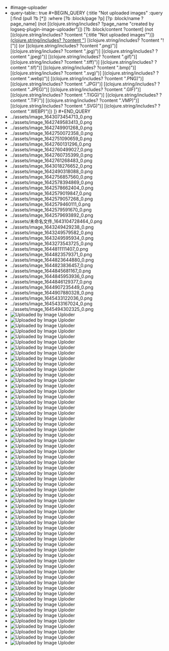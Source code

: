 - #image-uploader
- query-table:: true
  #+BEGIN_QUERY
  {:title "Not uploaded images"
    :query [:find (pull ?b [*])
          :where
          [?b :block/page ?p]
          [?p :block/name ?page_name]
          (not [(clojure.string/includes? ?page_name "created by logseq-plugin-image-uploader")])
          [?b :block/content ?content]
          (not [(clojure.string/includes? ?content "{:title \"Not uploaded images\"")])
          [(clojure.string/includes? ?content "](../assets")]
          [(clojure.string/includes? ?content "![")]
          (or [(clojure.string/includes? ?content ".png)")]
              [(clojure.string/includes? ?content ".jpg)")]
              [(clojure.string/includes? ?content ".jpeg)")]
              [(clojure.string/includes? ?content ".gif)")]
              [(clojure.string/includes? ?content ".tiff)")]
              [(clojure.string/includes? ?content ".tif)")]
              [(clojure.string/includes? ?content ".bmp)")]
              [(clojure.string/includes? ?content ".svg)")]
              [(clojure.string/includes? ?content ".webp)")]
              [(clojure.string/includes? ?content ".PNG)")]
              [(clojure.string/includes? ?content ".JPG)")]
              [(clojure.string/includes? ?content ".JPEG)")]
              [(clojure.string/includes? ?content ".GIF)")]
              [(clojure.string/includes? ?content ".TIGG)")]
              [(clojure.string/includes? ?content ".TIF)")]
              [(clojure.string/includes? ?content ".VMP)")]
              [(clojure.string/includes? ?content ".SVG)")]
              [(clojure.string/includes? ?content ".WEBP)")])
        ]}
  #+END_QUERY
- ../assets/image_1643073454713_0.png
- ../assets/image_1642749583413_0.png
- ../assets/image_1642749901268_0.png
- ../assets/image_1642750072358_0.png
- ../assets/image_1642751090659_0.png
- ../assets/image_1642760131296_0.png
- ../assets/image_1642760499027_0.png
- ../assets/image_1642760735399_0.png
- ../assets/image_1642761268483_0.png
- ../assets/image_1643018276652_0.png
- ../assets/image_1642490318088_0.png
- ../assets/image_1642756857560_0.png
- ../assets/image_1642578394869_0.png
- ../assets/image_1642578662404_0.png
- ../assets/image_1642579019847_0.png
- ../assets/image_1642579057268_0.png
- ../assets/image_1642579460111_0.png
- ../assets/image_1642579591670_0.png
- ../assets/image_1642579693892_0.png
- ../assets/未命名文件_1643104728464_0.png
- ../assets/image_1643249429238_0.png
- ../assets/image_1643249579582_0.png
- ../assets/image_1643249595934_0.png
- ../assets/image_1643273543725_0.png
- ../assets/image_1644811111407_0.png
- ../assets/image_1644823579371_0.png
- ../assets/image_1644823644880_0.png
- ../assets/image_1644823836457_0.png
- ../assets/image_1644845681167_0.png
- ../assets/image_1644845953936_0.png
- ../assets/image_1644846129377_0.png
- ../assets/image_1644907235449_0.png
- ../assets/image_1644907880328_0.png
- ../assets/image_1645433122036_0.png
- ../assets/image_1645433167024_0.png
- ../assets/image_1645494302325_0.png
- ![Uploaded by Image Uploder](../assets/image_1645499431131_0.png)
- ![Uploaded by Image Uploder](../assets/image_1645499594972_0.png)
- ![Uploaded by Image Uploder](../assets/image_1645585049298_0.png)
- ![Uploaded by Image Uploder](../assets/image_1645585423361_0.png)
- ![Uploaded by Image Uploder](../assets/image_1645586716201_0.png)
- ![Uploaded by Image Uploder](../assets/image_1645667220783_0.png)
- ![Uploaded by Image Uploder](../assets/6a415ae00839bdef7cb5b31243f144c_1645683960137_0.png)
- ![Uploaded by Image Uploder](../assets/image_1645875943356_0.png)
- ![Uploaded by Image Uploder](../assets/image_1645876390097_0.png)
- ![Uploaded by Image Uploder](../assets/image_1646878081232_0.png)
- ![Uploaded by Image Uploder](../assets/image_1646878110223_0.png)
- ![Uploaded by Image Uploder](../assets/image_1646878222000_0.png)
- ![Uploaded by Image Uploder](../assets/image_1646878292809_0.png)
- ![Uploaded by Image Uploder](../assets/image_1646878397416_0.png)
- ![Uploaded by Image Uploder](../assets/image_1646878445459_0.png)
- ![Uploaded by Image Uploder](../assets/image_1646878532345_0.png)
- ![Uploaded by Image Uploder](../assets/image_1646878791603_0.png)
- ![Uploaded by Image Uploder](../assets/image_1646878813316_0.png)
- ![Uploaded by Image Uploder](../assets/image_1646878847458_0.png)
- ![Uploaded by Image Uploder](../assets/image_1646878956337_0.png)
- ![Uploaded by Image Uploder](../assets/image_1646889988551_0.png)
- ![Uploaded by Image Uploder](../assets/image_1646985283147_0.png)
- ![Uploaded by Image Uploder](../assets/image_1646987347498_0.png)
- ![Uploaded by Image Uploder](../assets/image_1646987446342_0.png)
- ![Uploaded by Image Uploder](../assets/image_1647443228331_0.png)
- ![Uploaded by Image Uploder](../assets/image_1647445694515_0.png)
- ![Uploaded by Image Uploder](../assets/image_1648085726571_0.png)
- ![Uploaded by Image Uploder](../assets/image_1648085740992_0.png)
- ![Uploaded by Image Uploder](../assets/image_1648085763225_0.png)
- ![Uploaded by Image Uploder](../assets/image_1648085784343_0.png)
- ![Uploaded by Image Uploder](../assets/image_1648085919993_0.png)
- ![Uploaded by Image Uploder](../assets/image_1648085937782_0.png)
- ![Uploaded by Image Uploder](../assets/image_1648085954790_0.png)
- ![Uploaded by Image Uploder](../assets/image_1648085970104_0.png)
- ![Uploaded by Image Uploder](../assets/image_1648085995728_0.png)
- ![Uploaded by Image Uploder](../assets/image_1648086018648_0.png)
- ![Uploaded by Image Uploder](../assets/image_1648086044109_0.png)
- ![Uploaded by Image Uploder](../assets/image_1648086073181_0.png)
- ![Uploaded by Image Uploder](../assets/image_1648086351180_0.png)
- ![Uploaded by Image Uploder](../assets/image_1648086399872_0.png)
- ![Uploaded by Image Uploder](../assets/image_1648086464924_0.png)
- ![Uploaded by Image Uploder](../assets/image_1648086484918_0.png)
- ![Uploaded by Image Uploder](../assets/image_1648086523179_0.png)
- ![Uploaded by Image Uploder](../assets/image_1648086542046_0.png)
- ![Uploaded by Image Uploder](../assets/image_1648086609450_0.png)
- ![Uploaded by Image Uploder](../assets/image_1648086843944_0.png)
- ![Uploaded by Image Uploder](../assets/image_1648086990467_0.png)
- ![Uploaded by Image Uploder](../assets/image_1648087016795_0.png)
- ![Uploaded by Image Uploder](../assets/image_1648087189605_0.png)
- ![Uploaded by Image Uploder](../assets/image_1648087433569_0.png)
- ![Uploaded by Image Uploder](../assets/image_1648087571105_0.png)
- ![Uploaded by Image Uploder](../assets/image_1648087653152_0.png)
- ![Uploaded by Image Uploder](../assets/image_1648087725990_0.png)
- ![Uploaded by Image Uploder](../assets/image_1648694197815_0.png)
- ![Uploaded by Image Uploder](../assets/image_1648697103570_0.png)
- ![Uploaded by Image Uploder](../assets/image_1648709533565_0.png)
- ![Uploaded by Image Uploder](../assets/image_1651887697882_0.png)
- ![Uploaded by Image Uploder](../assets/未命名文件_1652346038101_0.svg)
- ![Uploaded by Image Uploder](../assets/未命名文件_1652346068291_0.png)
- ![Uploaded by Image Uploder](../assets/image_1652346227711_0.png)
- ![Uploaded by Image Uploder](../assets/image_1652346325632_0.png)